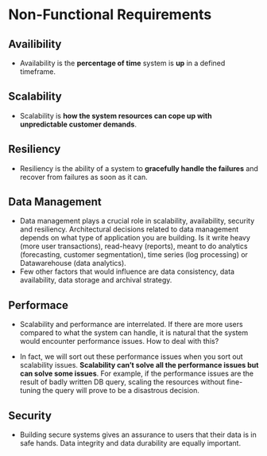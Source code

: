 # Non-Functional Requirements

## Availibility

- Availability is the __percentage of time__ system is __up__ in a defined timeframe.


## Scalability

- Scalability is __how the system resources can cope up with unpredictable customer demands__.

## Resiliency

- Resiliency is the ability of a system to __gracefully handle the failures__ and recover from failures as soon as it can.

## Data Management
- Data management plays a crucial role in scalability, availability, security and resiliency. Architectural decisions related to data management depends on what type of application you are building. Is it write heavy (more user transactions), read-heavy (reports), meant to do analytics (forecasting, customer segmentation), time series (log processing) or Datawarehouse (data analytics). 
- Few other factors that would influence are data consistency, data availability, data storage and archival strategy.

## Performace
- Scalability and performance are interrelated. If there are more users compared to what the system can handle, it is natural that the system would encounter performance issues. How to deal with this?

- In fact, we will sort out these performance issues when you sort out scalability issues. __Scalability can’t solve all the performance issues but can solve some issues__. For example, if the performance issues are the result of badly written DB query, scaling the resources without fine-tuning the query will prove to be a disastrous decision.

## Security
- Building secure systems gives an assurance to users that their data is in safe hands. Data integrity and data durability are equally important.

